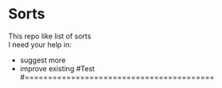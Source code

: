 # Sorts
This repo like list of sorts \
I need your help in:
- suggest more 
- improve existing
#Test
#=========================================

